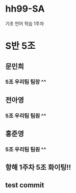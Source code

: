 # hh99-SA
기초 언어 학습 1주차

# S반 5조

## 문민희
### 5조 우리팀 팀장 ^^
## 전아영
### 5조 우리팀 팀원 ^^
## 홍준영
### 5조 우리팀 팀원 ^^

## 항해 1주차 5조 화이팅!!
## test commit